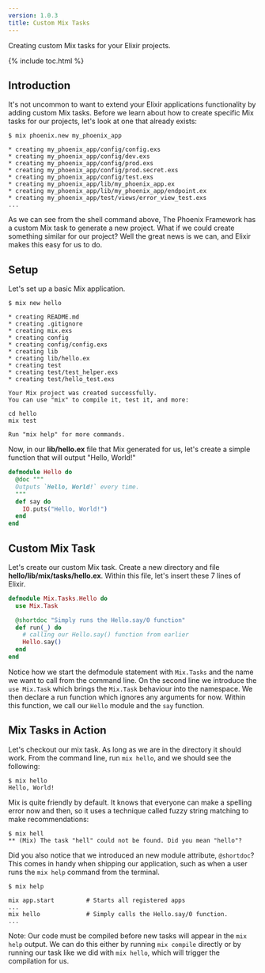 ```yaml
---
version: 1.0.3
title: Custom Mix Tasks
---
```


Creating custom Mix tasks for your Elixir projects.

{% include toc.html %}

## Introduction

It's not uncommon to want to extend your Elixir applications functionality by adding custom Mix tasks.
Before we learn about how to create specific Mix tasks for our projects, let's look at one that already exists:

```shell
$ mix phoenix.new my_phoenix_app

* creating my_phoenix_app/config/config.exs
* creating my_phoenix_app/config/dev.exs
* creating my_phoenix_app/config/prod.exs
* creating my_phoenix_app/config/prod.secret.exs
* creating my_phoenix_app/config/test.exs
* creating my_phoenix_app/lib/my_phoenix_app.ex
* creating my_phoenix_app/lib/my_phoenix_app/endpoint.ex
* creating my_phoenix_app/test/views/error_view_test.exs
...
```

As we can see from the shell command above, The Phoenix Framework has a custom Mix task to generate a new project.
What if we could create something similar for our project? Well the great news is we can, and Elixir makes this easy for us to do.

## Setup

Let's set up a basic Mix application.

```shell
$ mix new hello

* creating README.md
* creating .gitignore
* creating mix.exs
* creating config
* creating config/config.exs
* creating lib
* creating lib/hello.ex
* creating test
* creating test/test_helper.exs
* creating test/hello_test.exs

Your Mix project was created successfully.
You can use "mix" to compile it, test it, and more:

cd hello
mix test

Run "mix help" for more commands.
```

Now, in our **lib/hello.ex** file that Mix generated for us, let's create a simple function that will output "Hello, World!"

```elixir
defmodule Hello do
  @doc """
  Outputs `Hello, World!` every time.
  """
  def say do
    IO.puts("Hello, World!")
  end
end
```

## Custom Mix Task

Let's create our custom Mix task.
Create a new directory and file **hello/lib/mix/tasks/hello.ex**.
Within this file, let's insert these 7 lines of Elixir.

```elixir
defmodule Mix.Tasks.Hello do
  use Mix.Task

  @shortdoc "Simply runs the Hello.say/0 function"
  def run(_) do
    # calling our Hello.say() function from earlier
    Hello.say()
  end
end
```

Notice how we start the defmodule statement with `Mix.Tasks` and the name we want to call from the command line.
On the second line we introduce the `use Mix.Task` which brings the `Mix.Task` behaviour into the namespace.
We then declare a run function which ignores any arguments for now.
Within this function, we call our `Hello` module and the `say` function.

## Mix Tasks in Action

Let's checkout our mix task.
As long as we are in the directory it should work.
From the command line, run `mix hello`, and we should see the following:

```shell
$ mix hello
Hello, World!
```

Mix is quite friendly by default.
It knows that everyone can make a spelling error now and then, so it uses a technique called fuzzy string matching to make recommendations:

```shell
$ mix hell
** (Mix) The task "hell" could not be found. Did you mean "hello"?
```

Did you also notice that we introduced an new module attribute, `@shortdoc`? This comes in handy when shipping our application, such as when a user runs the `mix help` command from the terminal.

```shell
$ mix help

mix app.start         # Starts all registered apps
...
mix hello             # Simply calls the Hello.say/0 function.
...
```

Note: Our code must be compiled before new tasks will appear in the `mix help` output.
We can do this either by running `mix compile` directly or by running our task like we did with `mix hello`, which will trigger the compilation for us.
